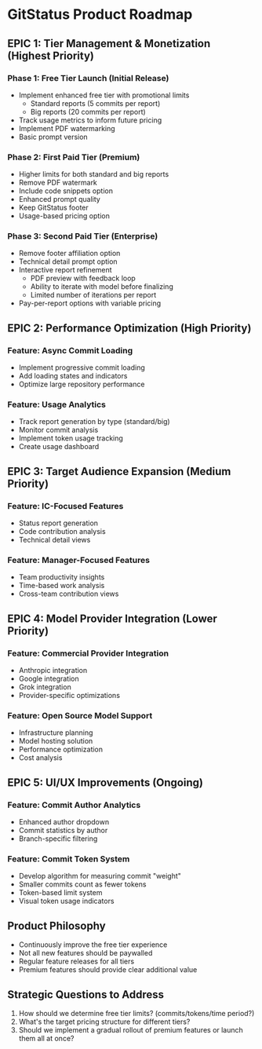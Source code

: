 # GitStatus Product Roadmap

## EPIC 1: Tier Management & Monetization (Highest Priority)

### Phase 1: Free Tier Launch (Initial Release)
- Implement enhanced free tier with promotional limits
  - Standard reports (5 commits per report)
  - Big reports (20 commits per report)
- Track usage metrics to inform future pricing
- Implement PDF watermarking
- Basic prompt version

### Phase 2: First Paid Tier (Premium)
- Higher limits for both standard and big reports
- Remove PDF watermark
- Include code snippets option
- Enhanced prompt quality
- Keep GitStatus footer
- Usage-based pricing option

### Phase 3: Second Paid Tier (Enterprise)
- Remove footer affiliation option
- Technical detail prompt option
- Interactive report refinement
  - PDF preview with feedback loop
  - Ability to iterate with model before finalizing
  - Limited number of iterations per report
- Pay-per-report options with variable pricing

## EPIC 2: Performance Optimization (High Priority)

### Feature: Async Commit Loading
- Implement progressive commit loading
- Add loading states and indicators
- Optimize large repository performance

### Feature: Usage Analytics
- Track report generation by type (standard/big)
- Monitor commit analysis
- Implement token usage tracking
- Create usage dashboard

## EPIC 3: Target Audience Expansion (Medium Priority)

### Feature: IC-Focused Features
- Status report generation
- Code contribution analysis
- Technical detail views

### Feature: Manager-Focused Features
- Team productivity insights
- Time-based work analysis
- Cross-team contribution views

## EPIC 4: Model Provider Integration (Lower Priority)

### Feature: Commercial Provider Integration
- Anthropic integration
- Google integration
- Grok integration
- Provider-specific optimizations

### Feature: Open Source Model Support
- Infrastructure planning
- Model hosting solution
- Performance optimization
- Cost analysis

## EPIC 5: UI/UX Improvements (Ongoing)

### Feature: Commit Author Analytics
- Enhanced author dropdown
- Commit statistics by author
- Branch-specific filtering

### Feature: Commit Token System
- Develop algorithm for measuring commit "weight"
- Smaller commits count as fewer tokens
- Token-based limit system
- Visual token usage indicators

## Product Philosophy

- Continuously improve the free tier experience
- Not all new features should be paywalled
- Regular feature releases for all tiers
- Premium features should provide clear additional value

## Strategic Questions to Address

1. How should we determine free tier limits? (commits/tokens/time period?)
2. What's the target pricing structure for different tiers?
3. Should we implement a gradual rollout of premium features or launch them all at once? 